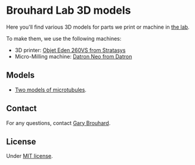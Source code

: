 # Brouhard Lab 3D models

Here you'll find various 3D models for parts we print or machine in [the lab](http://brouhardlab.mcgill.ca/).

To make them, we use the following machines:

- 3D printer: [Objet Eden 260VS from Stratasys](http://www.stratasys.com/3d-printers/objet-eden-260vs)
- Micro-Milling machine: [Datron Neo from Datron](https://www.datron.com/cnc-machines/datron-neo.php)

## Models

- [Two models of microtubules](./Long-Microtubules).

## Contact

For any questions, contact [Gary Brouhard](mailto:gary.brouhard@mcgill.ca).

## License

Under [MIT license](LICENSE.md).
